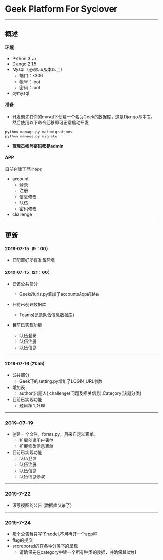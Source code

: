# Geek Platform For Syclover

---
## 概述
#### 环境
- Python 3.7.x
- Django 2.1.5
- Mysql（必须5.6版本以上）
    - 端口：3306
    - 帐号：root
    - 密码：root
- pymysql
#### 准备
- 开发前先在你的mysql下创建一个名为Geek的数据库，这是Django基本库。然后使用以下命令迁移即可正常启动开发
```python
python manage.py makemigrations
python manage.py migrate
```
- **管理员帐号密码都是admin**
#### APP
目前创建了两个app
- account
    - 登录
    - 注册
    - 信息修改
    - 队伍
    - 密码修改
- challenge

---

## 更新
#### 2019-07-15（9：00）

- 已配置好所有准备环境

#### 2019-07-15（21：00）

- 已该公共部分
    - Geek的urls.py填加了accountsApp的路由

- 目前已创建数据库
    - Teams(记录队伍信息数据库)
- 目前已实现功能
    - 队伍登录
    - 队伍注册
    - 队伍信息
---


#### 2019-07-16 (21:55)

- 公共部分
    - Geek下的setting.py增加了LOGIN_URL参数
- 增加表
    - author(出题人),challenge(问题及相关信息),Category(该题分类)
- 目前已实现功能
    - 题目相关处理
    
---
### 2019-07-19
- 创建一个文件，forms.py，用来自定义表单。
    - 扩展创建用户表单
    - 扩展修改信息表单
- 目前已实现功能
    - 队伍登录
    - 队伍注册
    - 队伍信息
    - 队伍信息修改
---

### 2019-7-22
- 没写视图的公告     (数据库又崩了)


---

### 2019-7-24
- 那个公告我只写了model,不用再开一个app吧
- flag的提交
- scoreborad的在各种分类下的呈现
    - 请确保先在category中建一个所有种类的数据，并确保其id为1
